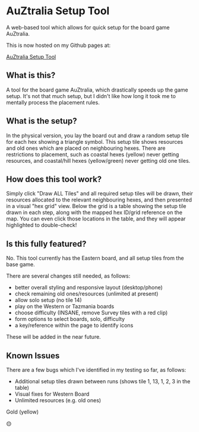 # AuZtralia Setup Tool

A web-based tool which allows for quick setup for the board game AuZtralia.

This is now hosted on my Github pages at:

[AuZtralia Setup Tool](http://eclectic-matt.github.io/web-deployment/board/auztralia/setup.html)

## What is this?
A tool for the board game AuZtralia, which drastically speeds up the game setup.
It's not that much setup, but I didn't like how long it took me to mentally process the placement rules.

## What is the setup?
In the physical version, you lay the board out and draw a random setup tile for each hex showing a triangle symbol. This setup tile shows resources and old ones which are placed on neighbouring hexes. There are restrictions to placement, such as coastal hexes (yellow) never getting resources, and coastal/hill hexes (yellow/green) never getting old one tiles.

## How does this tool work?
Simply click "Draw ALL Tiles" and all required setup tiles will be drawn, their resources allocated to the relevant neighbouring hexes, and then presented in a visual "hex grid" view. Below the grid is a table showing the setup tile drawn in each step, along with the mapped hex ID/grid reference on the map. You can even click those locations in the table, and they will appear highlighted to double-check!

## Is this fully featured?
No. This tool currently has the Eastern board, and all setup tiles from the base game.

There are several changes still needed, as follows:
* better overall styling and responsive layout (desktop/phone)
* check remaining old ones/resources (unlimited at present)
* allow solo setup (no tile 14)
* play on the Western or Tazmania boards
* choose difficulty (INSANE, remove Survey tiles with a red clip)
* form options to select boards, solo, difficulty
* a key/reference within the page to identify icons

These will be added in the near future.

## Known Issues
There are a few bugs which I've identified in my testing so far, as follows:
* Additional setup tiles drawn between runs (shows tile 1, 13, 1, 2, 3 in the table)
* Visual fixes for Western Board
* Unlimited resources (e.g. old ones)

Gold (yellow)

&#128993;
